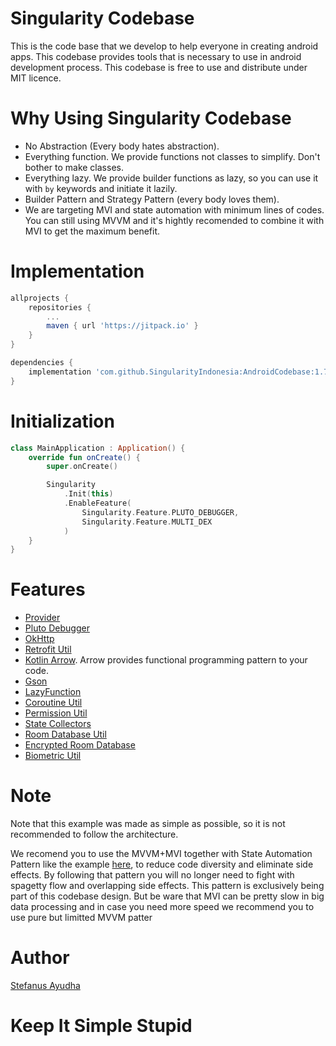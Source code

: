 # Singularity Codebase
This is the code base that we develop to help everyone in creating android apps.
This codebase provides tools that is necessary to use in android development process.
This codebase is free to use and distribute under MIT licence.

# Why Using Singularity Codebase
- No Abstraction (Every body hates abstraction).
- Everything function. We provide functions not classes to simplify. Don't bother to make classes.
- Everything lazy. We provide builder functions as lazy, so you can use it with `by` keywords and initiate it lazily.
- Builder Pattern and Strategy Pattern (every body loves them).
- We are targeting MVI and state automation with minimum lines of codes. You can still using MVVM and it's hightly recomended to combine it with MVI to get the maximum benefit.

# Implementation
```groovy
allprojects {
    repositories {
        ...
        maven { url 'https://jitpack.io' }
    }
}

dependencies {
    implementation 'com.github.SingularityIndonesia:AndroidCodebase:1.7.0'
}
```

# Initialization
```kotlin
class MainApplication : Application() {
    override fun onCreate() {
        super.onCreate()

        Singularity
            .Init(this)
            .EnableFeature(
                Singularity.Feature.PLUTO_DEBUGGER,
                Singularity.Feature.MULTI_DEX
            )
    }
}
```

# Features
- [Provider](docs/Provider.md)
- [Pluto Debugger](https://androidpluto.com/)
- [OkHttp](docs/OkHttp.md)
- [Retrofit Util](docs/Retrofit.md)
- [Kotlin Arrow](https://arrow-kt.io/).
  Arrow provides functional programming pattern to your code.
- [Gson](https://github.com/google/gson)
- [LazyFunction](docs/LazyFunction.md)
- [Coroutine Util](docs/Coroutine.md)
- [Permission Util](docs/Permission.md)
- [State Collectors](docs/StateCollector.md)
- [Room Database Util](docs/Room.md)
- [Encrypted Room Database](docs/EncryptedRoom.md)
- [Biometric Util](docs/Biometric.md)

# Note
Note that this example was made as simple as possible, so it is not recommended to follow the architecture.

We recomend you to use the MVVM+MVI together with State Automation Pattern like the example [here](app/src/main/java/com/singularity_code/singularitycodebase/ui/activity/providerdemo/ProviderDemoViewModel.kt), to reduce code diversity and eliminate side effects.
By following that pattern you will no longer need to fight with spagetty flow and overlapping side effects. This pattern is exclusively being part of this codebase design.
But be ware that MVI can be pretty slow in big data processing and in case you need more speed we recommend you to use pure but limitted MVVM patter

# Author
[Stefanus Ayudha](https://github.com/stefanusayudha)

# Keep It Simple Stupid

